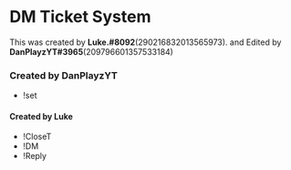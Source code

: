 # DM Ticket System 
This was created by **Luke.#8092**(290216832013565973).
and Edited by **DanPlayzYT#3965**(209796601357533184)

### Created by DanPlayzYT
* !set

#### Created by Luke
* !CloseT
* !DM
* !Reply

